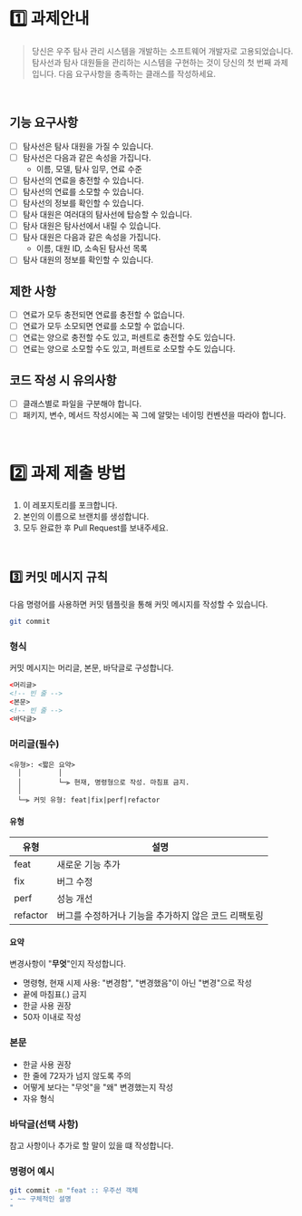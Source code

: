 # 1️⃣ 과제안내
> 당신은 우주 탐사 관리 시스템을 개발하는 소프트웨어 개발자로 고용되었습니다. 탐사선과 탐사 대원들을 관리하는 시스템을 구현하는 것이 당신의 첫 번째 과제입니다. 다음 요구사항을 충족하는 클래스를 작성하세요.
>

<br>

## 기능 요구사항
- [ ] 탐사선은 탐사 대원을 가질 수 있습니다.
- [ ] 탐사선은 다음과 같은 속성을 가집니다.
  - 이름, 모델, 탐사 임무, 연료 수준
- [ ] 탐사선의 연료을 충전할 수 있습니다.
- [ ] 탐사선의 연료를 소모할 수 있습니다.
- [ ] 탐사선의 정보를 확인할 수 있습니다.
- [ ] 탐사 대원은 여러대의 탐사선에 탑승할 수 있습니다.
- [ ] 탐사 대원은 탐사선에서 내릴 수 있습니다.
- [ ] 탐사 대원은 다음과 같은 속성을 가집니다.
  - 이름, 대원 ID, 소속된 탐사선 목록
- [ ] 탐사 대원의 정보를 확인할 수 있습니다.

## 제한 사항
- [ ] 연료가 모두 충전되면 연료를 충전할 수 없습니다.
- [ ] 연료가 모두 소모되면 연료를 소모할 수 없습니다.
- [ ] 연료는 양으로 충전할 수도 있고, 퍼센트로 충전할 수도 있습니다.
- [ ] 연료는 양으로 소모할 수도 있고, 퍼센트로 소모할 수도 있습니다.

## 코드 작성 시 유의사항
- [ ] 클래스별로 파일을 구분해야 합니다.
- [ ] 패키지, 변수, 메서드 작성시에는 꼭 그에 알맞는 네이밍 컨벤션을 따라야 합니다.

<br>

# 2️⃣ 과제 제출 방법
  1. 이 레포지토리를 포크합니다.
  2. 본인의 이름으로 브랜치를 생성합니다.
  3. 모두 완료한 후 Pull Request를 보내주세요.

<br>

## 3️⃣ 커밋 메시지 규칙

다음 명령어를 사용하면 커밋 템플릿을 통해 커밋 메시지를 작성할 수 있습니다.

```bash
git commit
```

### 형식

커밋 메시지는 머리글, 본문, 바닥글로 구성합니다.

```html
<머리글>
<!-- 빈 줄 -->
<본문>
<!-- 빈 줄 -->
<바닥글>
```

### 머리글(필수)

```
<유형>: <짧은 요약>
  │         │
  │         └─⫸ 현재, 명령형으로 작성. 마침표 금지.
  │
  └─⫸ 커밋 유형: feat|fix|perf|refactor
```

#### 유형

| 유형     | 설명                                                     |
|----------|----------------------------------------------------------|
| feat     | 새로운 기능 추가                                          |
| fix      | 버그 수정                                                 |
| perf     | 성능 개선                                                 |
| refactor | 버그를 수정하거나 기능을 추가하지 않은 코드 리팩토링       |

#### 요약

변경사항이 "**무엇**"인지 작성합니다.

- 명령형, 현재 시제 사용: "변경함", "변경했음"이 아닌 "변경"으로 작성
- 끝에 마침표(.) 금지
- 한글 사용 권장
- 50자 이내로 작성

### 본문

- 한글 사용 권장
- 한 줄에 72자가 넘지 않도록 주의
- 어떻게 보다는 "무엇"을 "왜" 변경했는지 작성
- 자유 형식

### 바닥글(선택 사항)

참고 사항이나 추가로 할 말이 있을 떄 작성합니다.

### 명령어 예시
```bash
git commit -m "feat :: 우주선 객체
- ~~ 구체적인 설명
"